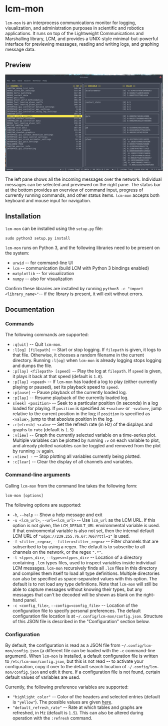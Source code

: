 # lcm-mon

`lcm-mon` is an interprocess communications monitor for logging, visualization, and administration purposes in scientific and robotics applications. It runs on top of the Lightweight Communications and Marshalling library, LCM, and provides a UNIX-style minimal-but-powerful interface for previewing messages, reading and writing logs, and graphing message data.

## Preview

![(Screenshot of lcm-mon in action)](images/preview.png)

The left pane shows all the incoming messages over the network. Individual messages can be selected and previewed on the right pane. The status bar at the bottom provides an overview of command input, progress of currently running commands, and other status items. `lcm-mon` accepts both keyboard and mouse input for navigation.

## Installation

`lcm-mon` can be installed using the `setup.py` file:

```
sudo python3 setup.py install
```

`lcm-mon` runs on Python 3, and the following libraries need to be present on the system:

* `urwid` -- for command-line UI
* `lcm` -- communication (build LCM with Python 3 bindings enabled)
* `matplotlib` -- for visualization
* `numpy` -- also for visualization

Confirm these libraries are installed by running `python3 -c "import <library_name>"`-- if the library is present, it will exit without errors.

## Documentation

### Commands

The following commands are supported:

* `:q[uit]` -- Quit `lcm-mon`.
* `:l[og] [filepath]` -- Start or stop logging. If `filepath` is given, it logs to that file. Otherwise, it chooses a random filename in the current directory. Running `:l[og]` when `lcm-mon` is already logging stops logging and dumps the file.
* `:p[lay] <filepath> [speed]` -- Play the log at `filepath`. If `speed` is given, it plays it back at that speed (default is `1.0`).
* `:p[lay] <speed>` -- If `lcm-mon` has loaded a log to play (either currently playing or paused), set its playback speed to `speed`.
* `:p[ause]` -- Pause playback of the currently loaded log.
* `:p[lay]` -- Resume playback of the currently loaded log.
* `s[eek] <position>` -- Seek to a particular position (in seconds) in a log loaded for playing. If `position` is specified as `+<value>` or `-<value>`, jump relative to the current position in the log; if `position` is specified as `<value>`, jump to that absolute position in the log.
* `:r[efresh] <rate>` -- Set the refresh rate (in Hz) of the displays and graphs to `rate` (default is `1.5`)
* `:v[iew]` -- Graph the currently selected variable on a time-series plot. Multiple variables can be plotted by running `:v` on each variable to plot, and already plotted variables can be toggled and removed from the plot by running `:v` again.
* `:v[iew] -` -- Stop plotting all variables currently being plotted.
* `:c[lear]` -- Clear the display of all channels and variables.

### Command-line arguments

Calling `lcm-mon` from the command line takes the following form:

```
lcm-mon [options]
```

The following options are supported:

* `-h`, `--help` -- Show a help message and exit
* `-u <lcm_url>`, `--url=<lcm_url>` -- Use `lcm_url` as the LCM URL. If this option is not given, the `LCM_DEFAULT_URL` environmental variable is used. If that environmental variable is also not set, then the internal default LCM URL of `"udpm://239.255.76.67:7667?ttl=1"` is used.
* `-f <filter_regex>`, `--filter=<filter_regex>` -- Filter channels that are subscribed to by using a regex. The default is to subscribe to all channels on the network, or the regex `".*"`.
* `-t <types_dir>`, `--types=<types_dir>` -- Location of a directory containing `.lcm` types files, used to inspect variables inside individual LCM messages. `lcm-mon` recursively finds all `.lcm` files in this directory and compiles them itself to load all type definitions. Multiple directories can also be specified as space-separated values with this option. The default is to not load any type definitions. Note that `lcm-mon` will still be able to capture messages without knowing their types, but any messages that can't be decoded will be shown as blank on the right-hand panel.
* `-c <config_file>`, `--config=<config_file>` -- Location of the configuration file to specify personal preferences. The default configuration file location is at `~/.config/lcm-mon/config.json`. Structure of this JSON file is described in the "Configuration" section below.

### Configuration

By default, the configuration is read as a JSON file from `~/.config/lcm-mon/config.json` (a different file can be loaded with the `-c` command-line argument). When `lcm-mon` is installed, a default configuration file is written to `/etc/lcm-mon/config.json`, but this is not read -- to activate your configuration, copy it over to the default search location of `~/.config/lcm-mon/config.json` and edit it there. If a configuration file is not found, certain default values of variables are used.

Currently, the following preference variables are supported:

* `"highlight_color"` -- Color of the headers and selected entries (default is `"yellow"`). The possible values are given [here](http://urwid.org/manual/displayattributes.html#standard-foreground-colors).
* `"default_refresh_rate"` -- Rate at which tables and graphs are refreshed, in Hz (default is `1.5`). This can also be altered during operation with the `:refresh` command.
